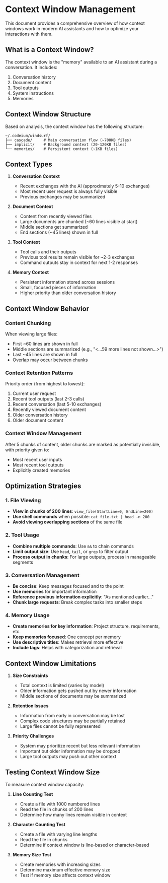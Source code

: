 # Context Window Management

This document provides a comprehensive overview of how context windows work in modern AI assistants and how to optimize your interactions with them.

## What is a Context Window?

The context window is the "memory" available to an AI assistant during a conversation. It includes:

1. Conversation history
2. Document content
3. Tool outputs
4. System instructions
5. Memories

## Context Window Structure

Based on analysis, the context window has the following structure:

```
~/.codeium/windsurf/
├── cascade/     # Main conversation flow (~700KB files)
├── implicit/    # Background context (20-120KB files)
└── memories/    # Persistent context (~1KB files)
```

## Context Types

1. **Conversation Context**
   - Recent exchanges with the AI (approximately 5-10 exchanges)
   - Most recent user request is always fully visible
   - Previous exchanges may be summarized

2. **Document Context**
   - Content from recently viewed files
   - Large documents are chunked (~60 lines visible at start)
   - Middle sections get summarized
   - End sections (~45 lines) shown in full

3. **Tool Context**
   - Tool calls and their outputs
   - Previous tool results remain visible for ~2-3 exchanges
   - Command outputs stay in context for next 1-2 responses

4. **Memory Context**
   - Persistent information stored across sessions
   - Small, focused pieces of information
   - Higher priority than older conversation history

## Context Window Behavior

### Content Chunking

When viewing large files:
- First ~60 lines are shown in full
- Middle sections are summarized (e.g., "<...59 more lines not shown...>")
- Last ~45 lines are shown in full
- Overlap may occur between chunks

### Context Retention Patterns

Priority order (from highest to lowest):
1. Current user request
2. Recent tool outputs (last 2-3 calls)
3. Recent conversation (last 5-10 exchanges)
4. Recently viewed document content
5. Older conversation history
6. Older document content

### Context Window Management

After 5 chunks of content, older chunks are marked as potentially invisible, with priority given to:
- Most recent user inputs
- Most recent tool outputs
- Explicitly created memories

## Optimization Strategies

### 1. File Viewing

- **View in chunks of 200 lines**: `view_file(StartLine=0, EndLine=200)`
- **Use shell commands** when possible: `cat file.txt | head -n 200`
- **Avoid viewing overlapping sections** of the same file

### 2. Tool Usage

- **Combine multiple commands**: Use `&&` to chain commands
- **Limit output size**: Use `head`, `tail`, or `grep` to filter output
- **Process output in chunks**: For large outputs, process in manageable segments

### 3. Conversation Management

- **Be concise**: Keep messages focused and to the point
- **Use memories** for important information
- **Reference previous information explicitly**: "As mentioned earlier..."
- **Chunk large requests**: Break complex tasks into smaller steps

### 4. Memory Usage

- **Create memories for key information**: Project structure, requirements, etc.
- **Keep memories focused**: One concept per memory
- **Use descriptive titles**: Makes retrieval more effective
- **Include tags**: Helps with categorization and retrieval

## Context Window Limitations

1. **Size Constraints**
   - Total context is limited (varies by model)
   - Older information gets pushed out by newer information
   - Middle sections of documents may be summarized

2. **Retention Issues**
   - Information from early in conversation may be lost
   - Complex code structures may be partially retained
   - Large files cannot be fully represented

3. **Priority Challenges**
   - System may prioritize recent but less relevant information
   - Important but older information may be dropped
   - Large tool outputs may push out other context


## Testing Context Window Size

To measure context window capacity:

1. **Line Counting Test**
   - Create a file with 1000 numbered lines
   - Read the file in chunks of 200 lines
   - Determine how many lines remain visible in context

2. **Character Counting Test**
   - Create a file with varying line lengths
   - Read the file in chunks
   - Determine if context window is line-based or character-based

3. **Memory Size Test**
   - Create memories with increasing sizes
   - Determine maximum effective memory size
   - Test if memory size affects context window
